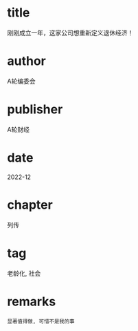 # title
刚刚成立一年，这家公司想重新定义退休经济！

# author
A轮编委会

# publisher
A轮财经

# date
2022-12

# chapter
列传

# tag
老龄化, 社会

# remarks
`显著值得做, 可惜不是我的事`
